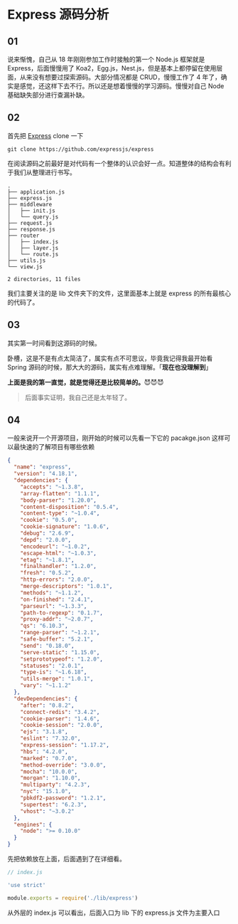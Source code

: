 # Express 源码分析

## 01

说来惭愧，自己从 18 年刚刚参加工作时接触的第一个 Node.js 框架就是 Express，后面慢慢用了 Koa2，Egg.js，Nest.js，但是基本上都停留在使用层面，从来没有想要过探索源码。大部分情况都是 CRUD，慢慢工作了 4 年了，确实是感觉，还这样下去不行。所以还是想着慢慢的学习源码。慢慢对自己 Node 基础缺失部分进行查漏补缺。

## 02

首先把 [Express](https://github.com/expressjs/express) clone 一下

```shell
git clone https://github.com/expressjs/express
```

在阅读源码之前最好是对代码有一个整体的认识会好一点。知道整体的结构会有利于我们从整理进行书写。

```shell
.
├── application.js
├── express.js
├── middleware
│   ├── init.js
│   └── query.js
├── request.js
├── response.js
├── router
│   ├── index.js
│   ├── layer.js
│   └── route.js
├── utils.js
└── view.js

2 directories, 11 files
```

我们主要关注的是 lib 文件夹下的文件，这里面基本上就是 express 的所有最核心的代码了。

## 03

其实第一时间看到这源码的时候。

卧槽，这是不是有点太简洁了，属实有点不可思议，毕竟我记得我最开始看 Spring 源码的时候，那大大的源码，属实有点难理解。「**现在也没理解到**」

**上面是我的第一直觉，就是觉得还是比较简单的。**:smiling_imp::smiling_imp::smiling_imp:

> 后面事实证明，我自己还是太年轻了。

## 04

一般来说开一个开源项目，刚开始的时候可以先看一下它的 pacakge.json 这样可以最快速的了解项目有哪些依赖

```json
{
  "name": "express",
  "version": "4.18.1",
  "dependencies": {
    "accepts": "~1.3.8",
    "array-flatten": "1.1.1",
    "body-parser": "1.20.0",
    "content-disposition": "0.5.4",
    "content-type": "~1.0.4",
    "cookie": "0.5.0",
    "cookie-signature": "1.0.6",
    "debug": "2.6.9",
    "depd": "2.0.0",
    "encodeurl": "~1.0.2",
    "escape-html": "~1.0.3",
    "etag": "~1.8.1",
    "finalhandler": "1.2.0",
    "fresh": "0.5.2",
    "http-errors": "2.0.0",
    "merge-descriptors": "1.0.1",
    "methods": "~1.1.2",
    "on-finished": "2.4.1",
    "parseurl": "~1.3.3",
    "path-to-regexp": "0.1.7",
    "proxy-addr": "~2.0.7",
    "qs": "6.10.3",
    "range-parser": "~1.2.1",
    "safe-buffer": "5.2.1",
    "send": "0.18.0",
    "serve-static": "1.15.0",
    "setprototypeof": "1.2.0",
    "statuses": "2.0.1",
    "type-is": "~1.6.18",
    "utils-merge": "1.0.1",
    "vary": "~1.1.2"
  },
  "devDependencies": {
    "after": "0.8.2",
    "connect-redis": "3.4.2",
    "cookie-parser": "1.4.6",
    "cookie-session": "2.0.0",
    "ejs": "3.1.8",
    "eslint": "7.32.0",
    "express-session": "1.17.2",
    "hbs": "4.2.0",
    "marked": "0.7.0",
    "method-override": "3.0.0",
    "mocha": "10.0.0",
    "morgan": "1.10.0",
    "multiparty": "4.2.3",
    "nyc": "15.1.0",
    "pbkdf2-password": "1.2.1",
    "supertest": "6.2.3",
    "vhost": "~3.0.2"
  },
  "engines": {
    "node": ">= 0.10.0"
  }
}
```

先把依赖放在上面，后面遇到了在详细看。

```js
// index.js

'use strict'

module.exports = require('./lib/express')
```

从外层的 index.js 可以看出，后面入口为 lib 下的 express.js 文件为主要入口
